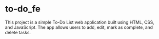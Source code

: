 # to-do_fe
This project is a simple To-Do List web application built using HTML, CSS, and JavaScript. The app allows users to add, edit, mark as complete, and delete tasks.
